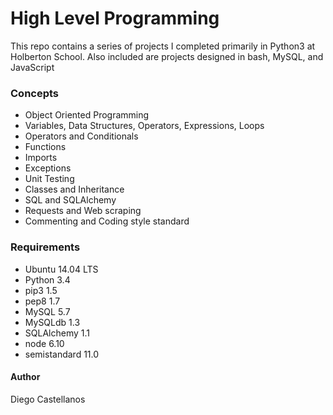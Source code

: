 # High Level Programming
This repo contains a series of projects I completed primarily in Python3 at Holberton School. Also included are projects designed in bash, MySQL, and JavaScript

### Concepts
- Object Oriented Programming
- Variables, Data Structures, Operators, Expressions, Loops
- Operators and Conditionals
- Functions
- Imports
- Exceptions
- Unit Testing
- Classes and Inheritance
- SQL and SQLAlchemy
- Requests and Web scraping
- Commenting and Coding style standard

### Requirements
- Ubuntu 14.04 LTS
- Python 3.4
- pip3 1.5
- pep8 1.7
- MySQL 5.7
- MySQLdb 1.3
- SQLAlchemy 1.1
- node 6.10
- semistandard 11.0

#### Author
Diego Castellanos
